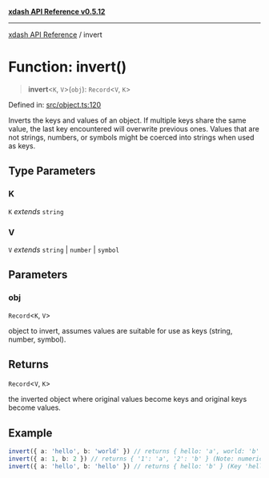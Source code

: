 [**xdash API Reference v0.5.12**](index.md)

***

[xdash API Reference](/xdash/api/index.md) / invert

# Function: invert()

> **invert**\<`K`, `V`\>(`obj`): `Record`\<`V`, `K`\>

Defined in: [src/object.ts:120](https://github.com/shtse8/xdash/blob/ed88c6e7ad3be9e5e1e06776f9ca07ed27d97c13/src/object.ts#L120)

Inverts the keys and values of an object. If multiple keys share the same value, the last key encountered will overwrite previous ones.
Values that are not strings, numbers, or symbols might be coerced into strings when used as keys.

## Type Parameters

### K

`K` *extends* `string`

### V

`V` *extends* `string` \| `number` \| `symbol`

## Parameters

### obj

`Record`\<`K`, `V`\>

object to invert, assumes values are suitable for use as keys (string, number, symbol).

## Returns

`Record`\<`V`, `K`\>

the inverted object where original values become keys and original keys become values.

## Example

```ts
invert({ a: 'hello', b: 'world' }) // returns { hello: 'a', world: 'b' }
invert({ a: 1, b: 2 }) // returns { '1': 'a', '2': 'b' } (Note: numeric keys become strings)
invert({ a: 'hello', b: 'hello' }) // returns { hello: 'b' } (Key 'hello' is overwritten)
```
